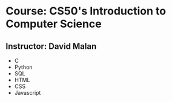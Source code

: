 # Course: CS50's Introduction to Computer Science
## Instructor: David Malan

- C
- Python
- SQL
- HTML
- CSS
- Javascript